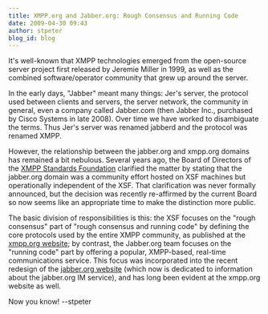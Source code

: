 ```yaml
---
title: XMPP.org and Jabber.org: Rough Consensus and Running Code
date: 2009-04-30 09:43
author: stpeter
blog_id: blog
---
```


It's well-known that XMPP technologies emerged from the open-source server project first released by Jeremie Miller in 1999, as well as the combined software/operator community that grew up around the server.

In the early days, "Jabber" meant many things: Jer's server, the protocol used between clients and servers, the server network, the community in general, even a company called Jabber.com (then Jabber Inc., purchased by Cisco Systems in late 2008). Over time we have worked to disambiguate the terms. Thus Jer's server was renamed jabberd and the protocol was renamed XMPP.

However, the relationship between the jabber.org and xmpp.org domains has remained a bit nebulous. Several years ago, the Board of Directors of the [XMPP Standards Foundation](http://xmpp.org/xsf/) clarified the matter by stating that the jabber.org domain was a community effort hosted on XSF machines but operationally independent of the XSF. That clarification was never formally announced, but the decision was recently re-affirmed by the current Board so now seems like an appropriate time to make the distinction more public.

The basic division of responsibilities is this: the XSF focuses on the "rough consensus" part of "rough consensus and running code" by defining the core protocols used by the entire XMPP community, as published at the [xmpp.org website](http://xmpp.org/); by contrast, the Jabber.org team focuses on the "running code" part by offering a popular, XMPP-based, real-time communications service. This focus was incorporated into the recent redesign of the [jabber.org website](http://www.jabber.org/) (which now is dedicated to information about the jabber.org IM service), and has long been evident at the xmpp.org website as well.

Now you know!
--stpeter
